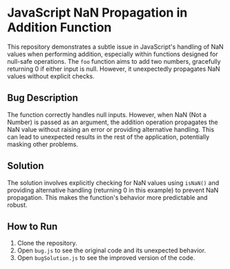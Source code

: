 # JavaScript NaN Propagation in Addition Function

This repository demonstrates a subtle issue in JavaScript's handling of NaN values when performing addition, especially within functions designed for null-safe operations. The `foo` function aims to add two numbers, gracefully returning 0 if either input is null. However, it unexpectedly propagates NaN values without explicit checks.

## Bug Description
The function correctly handles null inputs. However, when NaN (Not a Number) is passed as an argument, the addition operation propagates the NaN value without raising an error or providing alternative handling. This can lead to unexpected results in the rest of the application, potentially masking other problems.

## Solution
The solution involves explicitly checking for NaN values using `isNaN()` and providing alternative handling (returning 0 in this example) to prevent NaN propagation.  This makes the function's behavior more predictable and robust.

## How to Run
1. Clone the repository.
2. Open `bug.js` to see the original code and its unexpected behavior.
3. Open `bugSolution.js` to see the improved version of the code.